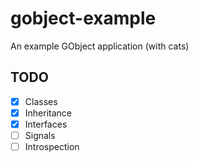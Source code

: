 # gobject-example

An example GObject application (with cats)

## TODO

- [X] Classes
- [X] Inheritance
- [X] Interfaces
- [ ] Signals
- [ ] Introspection
